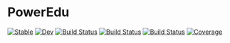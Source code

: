 # PowerEdu

[![Stable](https://img.shields.io/badge/docs-stable-blue.svg)](https://ninadkgaikwad.github.io/PowerEdu.jl/stable/)
[![Dev](https://img.shields.io/badge/docs-dev-blue.svg)](https://ninadkgaikwad.github.io/PowerEdu.jl/dev/)
[![Build Status](https://github.com/ninadkgaikwad/PowerEdu.jl/actions/workflows/CI.yml/badge.svg?branch=main)](https://github.com/ninadkgaikwad/PowerEdu.jl/actions/workflows/CI.yml?query=branch%3Amain)
[![Build Status](https://travis-ci.com/ninadkgaikwad/PowerEdu.jl.svg?branch=main)](https://travis-ci.com/ninadkgaikwad/PowerEdu.jl)
[![Build Status](https://ci.appveyor.com/api/projects/status/github/ninadkgaikwad/PowerEdu.jl?svg=true)](https://ci.appveyor.com/project/ninadkgaikwad/PowerEdu-jl)
[![Coverage](https://codecov.io/gh/ninadkgaikwad/PowerEdu.jl/branch/main/graph/badge.svg)](https://codecov.io/gh/ninadkgaikwad/PowerEdu.jl)
